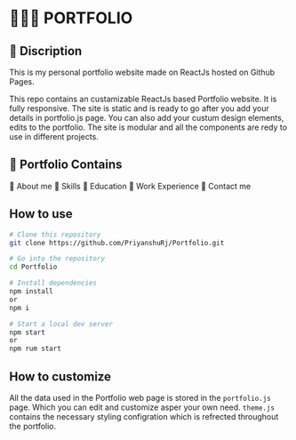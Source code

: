 # 👨🏻‍🔬 PORTFOLIO

## 📃 Discription
This is my personal portfolio website made on ReactJs hosted on Github Pages. 

This repo contains an custamizable ReactJs based Portfolio website. It is fully responsive. The site is static and is ready to go after you add your details in portfolio.js page. You can also add your custum design elements, edits to the portfolio. The site is modular and all the components are redy to use in different projects.
## 📃 Portfolio Contains
💎 About me
💎 Skills
💎 Education
💎 Work Experience
💎 Contact me

## How to use

```bash
# Clone this repository
git clone https://github.com/PriyanshuRj/Portfolio.git

# Go into the repository
cd Portfolio

# Install dependencies
npm install
or
npm i

# Start a local dev server
npm start
or
npm rum start
```
## How to customize

All the data used in the Portfolio web page is stored in the ```portfolio.js``` page. Which you can edit and customize asper your own need.
```theme.js``` contains the necessary styling configration which is refrected throughout the portfolio.
